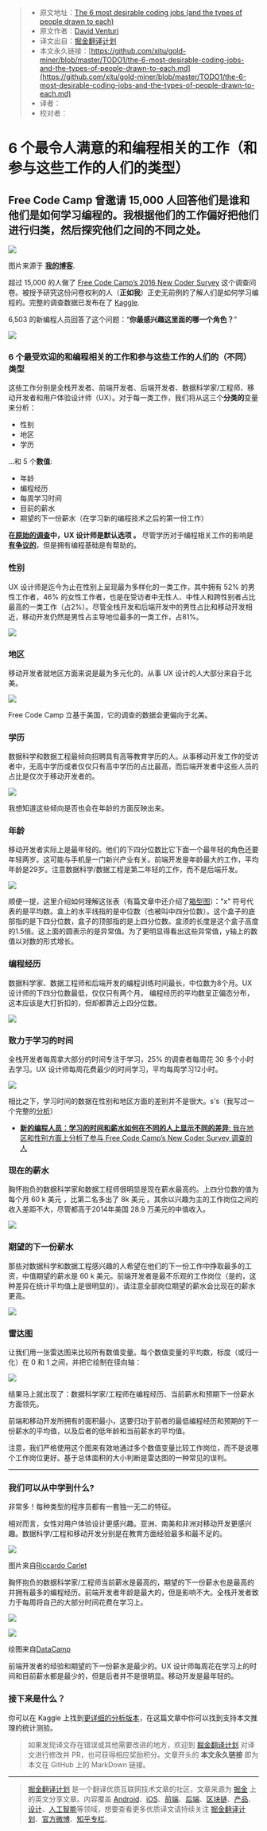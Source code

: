 > * 原文地址：[The 6 most desirable coding jobs (and the types of people drawn to each)](https://medium.freecodecamp.org/the-6-most-desirable-coding-jobs-and-the-types-of-people-drawn-to-each-aebac45fd7f7)
> * 原文作者：[David Venturi](https://medium.freecodecamp.org/@davidventuri?source=post_header_lockup)
> * 译文出自：[掘金翻译计划](https://github.com/xitu/gold-miner)
> * 本文永久链接：[https://github.com/xitu/gold-miner/blob/master/TODO1/the-6-most-desirable-coding-jobs-and-the-types-of-people-drawn-to-each.md](https://github.com/xitu/gold-miner/blob/master/TODO1/the-6-most-desirable-coding-jobs-and-the-types-of-people-drawn-to-each.md)
> * 译者：
> * 校对者：

# 6 个最令人满意的和编程相关的工作（和参与这些工作的人们的类型）

## Free Code Camp 曾邀请 15,000 人回答他们是谁和他们是如何学习编程的。我根据他们的工作偏好把他们进行归类，然后探究他们之间的不同之处。

![](https://cdn-images-1.medium.com/max/2000/1*g4XcQbA156OfOKVlMox2Tw.png)

图片来源于 [**我的博客**](http://davidventuri.com/).

超过 15,000 的人做了 [Free Code Camp’s 2016 New Coder Survey](https://medium.freecodecamp.com/we-asked-15-000-people-who-they-are-and-how-theyre-learning-to-code-4104e29b2781#.jlsxxy4si) 这个调查问卷。被授予研究这份问卷权利的人（**正如我**）正史无前例的了解人们是如何学习编程的。完整的调查数据已发布在了 [Kaggle](https://www.kaggle.com/freecodecamp/2016-new-coder-survey-).

6,503 的新编程人员回答了这个问题：“**你最感兴趣这里面的哪一个角色？**”

![](https://cdn-images-1.medium.com/max/800/1*JvwYcnfRj4Iagpz9iPNhhA.png)

### 6 个最受欢迎的和编程相关的工作和参与这些工作的人们的（不同）类型

这些工作分别是全栈开发者、前端开发者、后端开发者、数据科学家/工程师、移动开发者和用户体验设计师（UX）。对于每一类工作，我们将从这三个**分类的**变量来分析：

*   性别
*   地区
*   学历

…和 5 个**数值**:

*   年龄
*   编程经历
*   每周学习时间
*   目前的薪水
*   期望的下一份薪水（在学习新的编程技术之后的第一份工作）

**在[原始的调查](https://github.com/FreeCodeCamp/2016-new-coder-survey/blob/master/survey-data-dictionary.md)中，UX 设计师是默认选项 。** 尽管学历对于编程相关工作的影响是[**有争议的**](http://uxmastery.com/how-much-code-should-a-user-experience-designer-write/)，但是拥有编程基础是有帮助的。

### 性别

UX 设计师是迄今为止在性别上呈现最为多样化的一类工作，其中拥有 52% 的男性工作者，46% 的女性工作者，也是在受访者中无性人、中性人和跨性别者占比最高的一类工作（占2%）。尽管全栈开发和后端开发中的男性占比和移动开发相近，移动开发仍然是男性占主导地位最多的一类工作，占81%。

![](https://cdn-images-1.medium.com/max/800/1*xrrI67H9qPC5n3m-6p47JQ.png)

### 地区

移动开发者就地区方面来说是最为多元化的。从事 UX 设计的人大部分来自于北美。

![](https://cdn-images-1.medium.com/max/800/1*5ph4m_K8jAQ1m0ptGMiyDA.png)

Free Code Camp 立基于美国，它的调查的数据会更偏向于北美。

### 学历

数据科学和数据工程最倾向招聘具有高等教育学历的人。从事移动开发工作的受访者中，无高中学历或者仅仅只有高中学历的占比最高，而后端开发者中这些人员的占比是仅次于移动开发者的。

![](https://cdn-images-1.medium.com/max/1000/1*3FwqSzq8akrxlC01ADfh6A.png)

我想知道这些倾向是否也会在年龄的方面反映出来。

### 年龄

移动开发者实际上是最年轻的。他们的下四分位数比它下面一个最年轻的角色还要年轻两岁。这可能与手机是一门新兴产业有关。前端开发是年龄最大的工作，平均年龄是29岁。注意数据科学/数据工程是第二年轻的工作，而不是后端开发。 

![](https://cdn-images-1.medium.com/max/800/1*GqHwVpUlWJbCBc44V2jAZQ.png)

顺便一提，这里介绍如何理解这张表（有篇文章中还介绍了[箱型图](http://www.physics.csbsju.edu/stats/box2.html)）："x" 符号代表的是平均数。盒上的水平线指的是中位数（也被叫中四分位数）。这个盒子的底部指的是下四分位数，盒子的顶部指的是上四分位数。盒须的长度是这个盒子高度的1.5倍。这上面的圆表示的是异常值。为了更明显得看出这些异常值，y轴上的数值以对数的形式增长。

### 编程经历

数据科学家、数据工程师和后端开发的编程训练时间最长，中位数为8个月。UX 设计师的下四分位数最低，仅仅只有两个月。 编程经历的平均数呈正偏态分布，这本应该是大打折扣的，但却都靠近上四分位数。

![](https://cdn-images-1.medium.com/max/800/1*VDsE2wJmTP1fVUSfAyFQgA.png)

### 致力于学习的时间

全栈开发者每周拿大部分的时间专注于学习，25% 的调查者每周花 30 多个小时去学习。UX 设计师每周花费最少的时间学习，平均每周学习12小时。

![](https://cdn-images-1.medium.com/max/800/1*XnJYDr3UH5aCvVROnb0xKw.png)

相比之下，学习时间的数据在性别和地区方面的差别并不是很大。s's（我写过一个完整的[分析](https://medium.freecodecamp.com/new-coders-how-salary-and-time-spent-learning-vary-by-demographic-359ef1ed0da8)） 

- [**新的编程人员：学习的时间和薪水如何在不同的人上显示不同的差异**: 我在地区和性别方面上分析了参与 Free Code Camp’s New Coder Survey 调查的人 ](https://medium.freecodecamp.com/new-coders-how-salary-and-time-spent-learning-vary-by-demographic-359ef1ed0da8 )

### 现在的薪水

胸怀抱负的数据科学家和数据工程师很明显是现在薪水最高的。上四分位数的值为每个月 60 k 美元 ，比第二名多出了 8k 美元 。其余以兴趣为主的工作岗位之间的收入差距不大，尽管都高于2014年美国 28.9 万美元的中值收入。

![](https://cdn-images-1.medium.com/max/800/1*V0zzOzEIa1UeGN-ocEsUvg.png)

### 期望的下一份薪水

那些对数据科学和数据工程感兴趣的人希望在他们的下一份工作中挣取最多的工资，中值期望的薪水是 60 k 美元。前端开发者是最不乐观的工作岗位（是的，这种差异在统计平均值上是很明显的）。请注意全部岗位期望的薪水会比现在的薪水更高。

![](https://cdn-images-1.medium.com/max/800/1*P2riZaYwnCuLHmEyJ1lRQg.png)

### 雷达图

让我们用一张雷达图来比较所有数值变量。每个数值变量的平均数，标度（或归一化）在 0 和 1 之间，并把它绘制在径向轴：

![](https://cdn-images-1.medium.com/max/800/1*nDrrbok1BD72QC9PxdjRYg.png)

结果马上就出现了：数据科学家/工程师在编程经历、当前薪水和预期下一份薪水方面领先。

前端和移动开发所拥有的面积最小，这要归功于前者的最低编程经历和预期的下一份薪水的平均值，以及后者的低年龄和当前薪水的平均值。

注意，我们严格使用这个图来有效地通过多个数值变量比较工作岗位，而不是说哪个工作岗位更好。基于总体面积的大小判断是雷达图的一种常见的误判。

* * *

### 我们可以从中学到什么?

非常多！每种类型的程序员都有一套独一无二的特征。

相对而言，女性对用户体验设计更感兴趣。亚洲、南美和非洲对移动开发更感兴趣。数据科学/工程和移动开发分别是在教育方面经验最多和最不足的。

![](https://cdn-images-1.medium.com/max/800/1*Ucj1hW-dU-JC2ygLS76afg.png)

图片来自[Riccardo Carlet](https://dribbble.com/shots/727430-Clyp-Calender-iPhone-iPad?list=users)

胸怀抱负的数据科学家/工程师当前薪水是最高的，期望的下一份薪水也是最高的并拥有最多的编程经历。前端开发者年龄是最大的，但是影响不大。全栈开发者致力于每周将自己的大部分时间花费在学习上。

![](https://cdn-images-1.medium.com/max/600/1*J4P-CJvB8oaKDxh4Vk6ukw.png)

![](https://cdn-images-1.medium.com/max/600/1*8-Das0n2UI7fX7Mi5_m23A.png)

绘图来自[DataCamp](https://www.datacamp.com/community/tutorials/data-science-industry-infographic#gs.1VaXGTE)

前端开发者的经验和期望的下一份薪水是最少的。UX 设计师每周花在学习上的时间和目前薪水都是最少的，但是后者并不是很明显。移动开发是最年轻的。

### 接下来是什么？

你可以在 Kaggle 上找到[更详细的分析版本](https://www.kaggle.com/venturidb/d/freecodecamp/2016-new-coder-survey-/new-coders-a-deeper-dive)，在这篇文章中你可以找到支持本文推理的统计测验。 

> 如果发现译文存在错误或其他需要改进的地方，欢迎到 [掘金翻译计划](https://github.com/xitu/gold-miner) 对译文进行修改并 PR，也可获得相应奖励积分。文章开头的 **本文永久链接** 即为本文在 GitHub 上的 MarkDown 链接。

---

> [掘金翻译计划](https://github.com/xitu/gold-miner) 是一个翻译优质互联网技术文章的社区，文章来源为 [掘金](https://juejin.im) 上的英文分享文章。内容覆盖 [Android](https://github.com/xitu/gold-miner#android)、[iOS](https://github.com/xitu/gold-miner#ios)、[前端](https://github.com/xitu/gold-miner#前端)、[后端](https://github.com/xitu/gold-miner#后端)、[区块链](https://github.com/xitu/gold-miner#区块链)、[产品](https://github.com/xitu/gold-miner#产品)、[设计](https://github.com/xitu/gold-miner#设计)、[人工智能](https://github.com/xitu/gold-miner#人工智能)等领域，想要查看更多优质译文请持续关注 [掘金翻译计划](https://github.com/xitu/gold-miner)、[官方微博](http://weibo.com/juejinfanyi)、[知乎专栏](https://zhuanlan.zhihu.com/juejinfanyi)。
